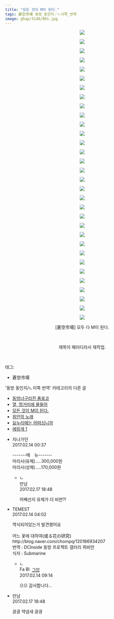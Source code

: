 ```yaml
---
title: "모든 것이 M이 된다."
tags: 蒼空市場 동방_동인지／ㄴ이쪽_번역
image: ghap/3148/001.jpg
---
```

<div class="article">
<p style="text-align: center; clear: none; float: none;"><img src="{{ site.nasurl }}/ghap/3148/001.jpg"/></p>
<p style="text-align: center; clear: none; float: none;"><img src="{{ site.nasurl }}/ghap/3148/002.jpg"/></p>
<p style="text-align: center; clear: none; float: none;"><img src="{{ site.nasurl }}/ghap/3148/003.jpg"/></p>
<p style="text-align: center; clear: none; float: none;"><img src="{{ site.nasurl }}/ghap/3148/004.jpg"/></p>
<p style="text-align: center; clear: none; float: none;"><img src="{{ site.nasurl }}/ghap/3148/005.jpg"/></p>
<p style="text-align: center; clear: none; float: none;"><img src="{{ site.nasurl }}/ghap/3148/006.jpg"/></p>
<p style="text-align: center; clear: none; float: none;"><img src="{{ site.nasurl }}/ghap/3148/007.jpg"/></p>
<p style="text-align: center; clear: none; float: none;"><img src="{{ site.nasurl }}/ghap/3148/008.jpg"/></p>
<p style="text-align: center; clear: none; float: none;"><img src="{{ site.nasurl }}/ghap/3148/009.jpg"/></p>
<p style="text-align: center; clear: none; float: none;"><img src="{{ site.nasurl }}/ghap/3148/010.jpg"/></p>
<p style="text-align: center; clear: none; float: none;"><img src="{{ site.nasurl }}/ghap/3148/011.jpg"/></p>
<p style="text-align: center; clear: none; float: none;"><img src="{{ site.nasurl }}/ghap/3148/012.jpg"/></p>
<p style="text-align: center; clear: none; float: none;"><img src="{{ site.nasurl }}/ghap/3148/013.jpg"/></p>
<p style="text-align: center; clear: none; float: none;"><img src="{{ site.nasurl }}/ghap/3148/014.jpg"/></p>
<p style="text-align: center; clear: none; float: none;"><img src="{{ site.nasurl }}/ghap/3148/015.jpg"/></p>
<p style="text-align: center; clear: none; float: none;"><img src="{{ site.nasurl }}/ghap/3148/016.jpg"/></p>
<p style="text-align: center; clear: none; float: none;"><img src="{{ site.nasurl }}/ghap/3148/017.jpg"/></p>
<p style="text-align: center; clear: none; float: none;"><img src="{{ site.nasurl }}/ghap/3148/018.jpg"/></p>
<p style="text-align: center; clear: none; float: none;"><img src="{{ site.nasurl }}/ghap/3148/019.jpg"/></p>
<p style="text-align: center; clear: none; float: none;"><img src="{{ site.nasurl }}/ghap/3148/020.jpg"/></p>
<p style="text-align: center; clear: none; float: none;"><img src="{{ site.nasurl }}/ghap/3148/021.jpg"/></p>
<p style="text-align: center; clear: none; float: none;"><img src="{{ site.nasurl }}/ghap/3148/022.jpg"/></p>
<p style="text-align: center; clear: none; float: none;"><img src="{{ site.nasurl }}/ghap/3148/023.jpg"/></p>
<p style="text-align: center; clear: none; float: none;"><img src="{{ site.nasurl }}/ghap/3148/024.jpg"/></p>
<p style="text-align: center; clear: none; float: none;"><img src="{{ site.nasurl }}/ghap/3148/025.jpg"/></p>
<p style="text-align: center; clear: none; float: none;"><img src="{{ site.nasurl }}/ghap/3148/026.jpg"/></p>
<p style="text-align: center; clear: none; float: none;"><img src="{{ site.nasurl }}/ghap/3148/027.jpg"/></p>
<p style="text-align: center; clear: none; float: none;"><img src="{{ site.nasurl }}/ghap/3148/028.jpg"/></p>
<p style="text-align: center; clear: none; float: none;"><img src="{{ site.nasurl }}/ghap/3148/029.jpg"/></p>
<p style="text-align: center; clear: none; float: none;"><img src="{{ site.nasurl }}/ghap/3148/030.jpg"/></p>
<p style="text-align: center; clear: none; float: none;"><img src="{{ site.nasurl }}/ghap/3148/031.jpg"/></p>
<p style="text-align: center; clear: none; float: none;"><img src="{{ site.nasurl }}/ghap/3148/032.jpg"/></p>
<p style="text-align: center; clear: none; float: none;">[蒼空市場] 모두 다 M이 된다.</p>
<p style="text-align: center; clear: none; float: none;"><br/></p>
<p style="text-align: center; clear: none; float: none;">제목이 패러디라서 재작업.</p>
<p><br/></p>
</div><div class="tagTrail">
<p>태그: </p>
<ul>
<li>蒼空市場</li>
</ul>
</div><div class="another">
<p>'동방 동인지/ㄴ이쪽 번역' 카테고리의 다른 글</p>
<ul>
<li><a href="/2017-02-22-ghap_3150">동방너구리전 폼포코</a></li>
<li><a href="/2017-02-18-ghap_3149">열, 땅거미에 물들어</a></li>
<li><a href="/2017-02-13-ghap_3148">모든 것이 M이 된다.</a></li>
<li><a href="/2017-02-12-ghap_3147">위안의 노래</a></li>
<li><a href="/2017-02-11-ghap_3146">요누리메는 어떠십니까</a></li>
<li><a href="/2017-02-03-ghap_3135">에링게 1</a></li>
</ul>
</div><div class="cb_module cb_fluid">
<div class="cb_wrt cb_profile">
<div class="comment">
<ul>
<li class="cb_thumb_off" id="comment14914682">
<div class="cb_comment_area">
<div class="cb_info_area">
<div class="cb_section">
<span class="cb_nick_name">지나가던</span>
</div>
<div class="cb_section">
<span class="cb_date">2017.02.14 00:37 </span>
</div>
</div>
<div class="cb_dsc_comment">
<p class="cb_dsc">
											-------메　뉴-------<br/>
마리사(유체).....300,000원<br/>
마리사(성체).....170,000원
										</p>
</div>
<ul>
<li class="cb_thumb_off" id="comment14917814">
<span class="cb_bu_subnode">ㄴ</span>
<div class="cb_comment_area">
<div class="cb_info_area">
<div class="cb_section">
<span class="cb_nick_name">만남</span>
</div>
<div class="cb_section">
<span class="cb_date">2017.02.17 18:48 </span>
</div>
</div>
<div class="cb_dsc_comment">
<p class="cb_dsc">
																어쩨선지 유체가 더 비싼?!
															</p>
</div>
</div>
</li>
</ul>
</div></li>
<li class="cb_thumb_off" id="comment14914746">
<div class="cb_comment_area">
<div class="cb_info_area">
<div class="cb_section">
<span class="cb_nick_name">TEMEST</span>
</div>
<div class="cb_section">
<span class="cb_date">2017.02.14 04:02 </span>
</div>
</div>
<div class="cb_dsc_comment">
<p class="cb_dsc">
											역식되어있는거 발견했어요<br/>
<br/>
어느 꽃에 대하여(或る花の研究)<br/>
http://blog.naver.com/chompq/120186934207<br/>
번역 : DCInside 동방 프로젝트 갤러리 퀴비안<br/>
식자 : Submarine
										</p>
</div>
<ul>
<li class="cb_thumb_off" id="comment14914870">
<span class="cb_bu_subnode">ㄴ</span>
<div class="cb_comment_area">
<div class="cb_info_area">
<div class="cb_section">
<span class="cb_nick_name"><img alt="Favicon of https://ghaptouhou.tistory.com" height="16" onerror="this.onerror=null;this.parentNode.removeChild(this)" src="https://ghaptouhou.tistory.com/favicon.ico" width="16"/> <img alt="BlogIcon" height="16" onerror="this.parentNode.removeChild(this)" src="https://ghaptouhou.tistory.com/index.gif" width="16"/> <a href="https://ghaptouhou.tistory.com" onclick="return openLinkInNewWindow(this)"> 그압</a><span class="tistoryProfileLayerTrigger" onclick='TistoryProfile.show(event, this, {"title":"\uc800\uae30 \uc774\uac70 \ub098\uc911\uc5d0 \uc218\uc815 \uac00\ub2a5\ud558\ub098\uc694","url":"https:\/\/ghap.tistory.com","nickname":"\uadf8\uc555","items":[]}); return false;'></span></span>
</div>
<div class="cb_section">
<span class="cb_date">2017.02.14 09:14 </span>
</div>
</div>
<div class="cb_dsc_comment">
<p class="cb_dsc">
																으으 감사합니다...
															</p>
</div>
</div>
</li>
</ul>
</div></li>
<li class="cb_thumb_off" id="comment14917813">
<div class="cb_comment_area">
<div class="cb_info_area">
<div class="cb_section">
<span class="cb_nick_name">만남</span>
</div>
<div class="cb_section">
<span class="cb_date">2017.02.17 18:48 </span>
</div>
</div>
<div class="cb_dsc_comment">
<p class="cb_dsc">
											킁킁 약냄새 킁킁
										</p>
</div>
</div></li>
</ul>
</div>
</div><!-- commentList close -->
</div>